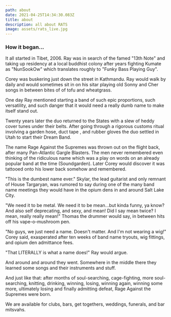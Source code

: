 ```yaml
---
path: about
date: 2021-04-25T14:34:30.083Z
title: about
description: all about RATS
image: assets/rats_live.jpg
---
```

<h3>How it began...</h3>

It all started in Tibet, 2006.  Ray was in search of the famed "13th Note" and taking up residency at a local buddhist colony after years fighting Kumate as "NunSookOw" which translates roughly to "Funky Bass Playing Guy".

Corey was buskering just down the street in Kathmandu.  Ray would walk by daily and would sometimes sit in on his sitar playing old Sonny and Cher songs in between bites of  of tofu and wheatgrass. 

One day Ray mentioned starting a band of such epic proportions, such versatility, and such danger that it would need a really dumb name to make itself stand out. 

Twenty years later the duo returned to the States with a slew of heddy cover tunes under their belts.  After going through a rigorous customs ritual involving a garden hose, duct tape , and rubber gloves the duo settled in Utah to start their Dream Band.  

The name Rage Against the Supremes was thrown out on the flight back, after many Pan-Atlantic Gargle Blasters.  The men never remembered even thinking of the ridiculous name which was a play on words on an already popular band at the time (Soundgarden).   Later Corey would discover it was tattooed onto his lower back somehow and remembered.

"This is the dumbest name ever." Skylar, the lead guitarist and only remnant of House Targaryan,  was rumored to say during one of the many band name meetings  they would have in the opium dens in and around Salt Lake City.

"We need it to be metal. We need it to be mean...but kinda funny, ya know? And also self deprecating, and sexy, and mean!  Did I say mean twice? I mean, really really mean!" Thomas the drummer would say, in between hits off his vape-o-mushroom pen.

"No guys, we just need a name. Doesn't matter. And I'm not wearing a wig!" Corey said, exasperated after ten weeks of band name tryouts, wig fittings, and opium den admittance fees.

"That LITERALLY is what a name does!" Ray would argue. 

And around and around they went. Somewhere in the middle there they learned some songs and their instruments and stuff.

And just like that:  after months of soul-searching, cage-fighting, more soul-searching, knitting, drinking, winning, losing, winning again, winning some more, ultimately losing and finally admitting defeat, Rage Against the Supremes were born.  

We are available for clubs, bars, get togethers, weddings, funerals, and bar mitsvahs.
